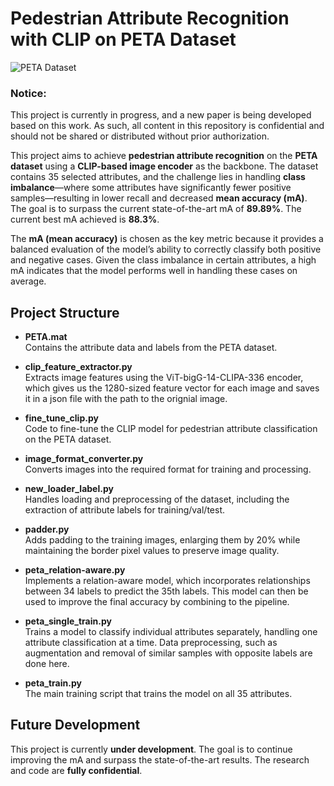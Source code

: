 # Pedestrian Attribute Recognition with CLIP on PETA Dataset

![PETA Dataset](pie_peta.png)

### Notice: 
This project is currently in progress, and a new paper is being developed based on this work. As such, all content in this repository is confidential and should not be shared or distributed without prior authorization.

This project aims to achieve **pedestrian attribute recognition** on the **PETA dataset** using a **CLIP-based image encoder** as the backbone. The dataset contains 35 selected attributes, and the challenge lies in handling **class imbalance**—where some attributes have significantly fewer positive samples—resulting in lower recall and decreased **mean accuracy (mA)**. The goal is to surpass the current state-of-the-art mA of **89.89%**. The current best mA achieved is **88.3%**.

The **mA (mean accuracy)** is chosen as the key metric because it provides a balanced evaluation of the model’s ability to correctly classify both positive and negative cases. Given the class imbalance in certain attributes, a high mA indicates that the model performs well in handling these cases on average.

## Project Structure

- **PETA.mat**  
  Contains the attribute data and labels from the PETA dataset.

- **clip_feature_extractor.py**  
  Extracts image features using the ViT-bigG-14-CLIPA-336 encoder, which gives us the 1280-sized feature vector for each image and saves it in a json file with the path to the orignial image.

- **fine_tune_clip.py**  
  Code to fine-tune the CLIP model for pedestrian attribute classification on the PETA dataset.

- **image_format_converter.py**  
  Converts images into the required format for training and processing.

- **new_loader_label.py**  
  Handles loading and preprocessing of the dataset, including the extraction of attribute labels for training/val/test.

- **padder.py**  
  Adds padding to the training images, enlarging them by 20% while maintaining the border pixel values to preserve image quality.

- **peta_relation-aware.py**  
  Implements a relation-aware model, which incorporates relationships between 34 labels to predict the 35th labels. This model can then be used to improve the final accuracy by combining to the pipeline.

- **peta_single_train.py**  
  Trains a model to classify individual attributes separately, handling one attribute classification at a time. Data preprocessing, such as augmentation and removal of similar samples with opposite labels are done here.

- **peta_train.py**  
  The main training script that trains the model on all 35 attributes.

## Future Development
This project is currently **under development**. The goal is to continue improving the mA and surpass the state-of-the-art results. The research and code are **fully confidential**.
